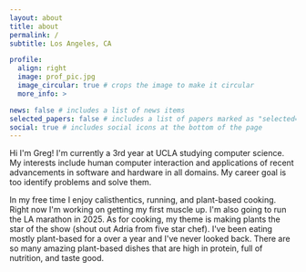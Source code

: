 ```yaml
---
layout: about
title: about
permalink: /
subtitle: Los Angeles, CA

profile:
  align: right
  image: prof_pic.jpg
  image_circular: true # crops the image to make it circular
  more_info: >

news: false # includes a list of news items
selected_papers: false # includes a list of papers marked as "selected={true}"
social: true # includes social icons at the bottom of the page
---
```


Hi I'm Greg! I'm currently a 3rd year at UCLA studying computer science. My interests include human computer interaction and applications of recent advancements in software and hardware in all domains. My career goal is too identify problems and solve them.

In my free time I enjoy calisthentics, running, and plant-based cooking. Right now I'm working on getting my first muscle up. I'm also going to run the LA marathon in 2025. As for cooking, my theme is making plants the star of the show (shout out Adria from five star chef). I've been eating mostly plant-based for a over a year and I've never looked back. There are so many amazing plant-based dishes that are high in protein, full of nutrition, and taste good. 




